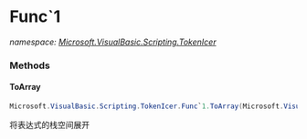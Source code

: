 ﻿# Func`1
_namespace: [Microsoft.VisualBasic.Scripting.TokenIcer](./index.md)_





### Methods

#### ToArray
```csharp
Microsoft.VisualBasic.Scripting.TokenIcer.Func`1.ToArray(Microsoft.VisualBasic.Scripting.TokenIcer.StackTokens{`0})
```
将表达式的栈空间展开


